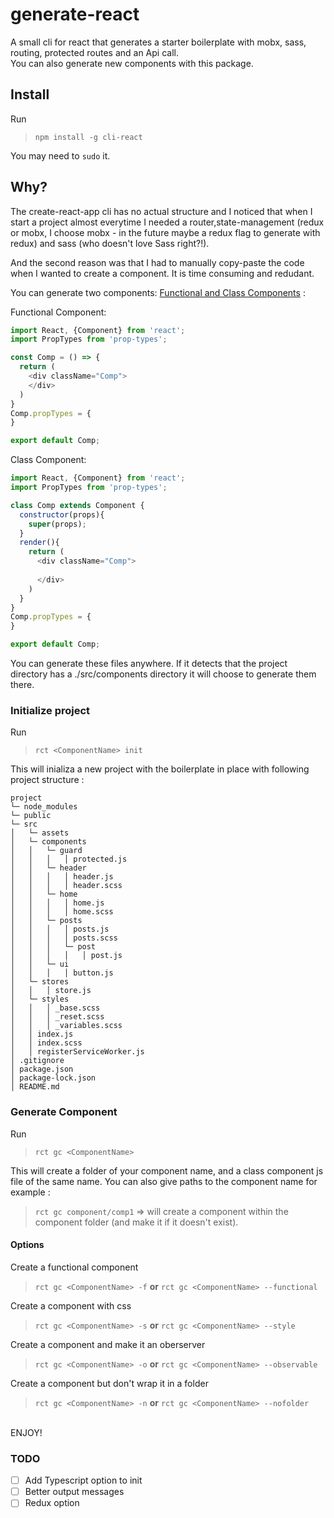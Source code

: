 # generate-react

A small cli for react that generates a starter boilerplate with mobx, sass, routing, protected routes and an Api call.
<br>
You can also generate new components with this package. 
<br>
## Install

Run

>```npm install -g cli-react```

You may need to ```sudo``` it.
## Why?

The create-react-app cli has no actual structure and I noticed that when I start a project almost everytime I needed a router,state-management (redux or mobx, I choose mobx - in the future maybe a redux flag to generate with redux) and 
sass (who doesn't love Sass right?!).

And the second reason was that I had to manually copy-paste the code when I wanted to create a component. 
It is time consuming and redudant. 

You can generate two components: [Functional and Class Components](https://facebook.github.io/react/docs/components-and-props.html#functional-and-class-components) :

Functional Component:


```javascript
import React, {Component} from 'react';
import PropTypes from 'prop-types';

const Comp = () => {
  return (
    <div className="Comp">
    </div>
  )
}
Comp.propTypes = {
}

export default Comp;
```  

Class Component:

```javascript
import React, {Component} from 'react';
import PropTypes from 'prop-types';

class Comp extends Component {
  constructor(props){
    super(props);
  }
  render(){
    return (
      <div className="Comp">
    
      </div>
    )
  }
}
Comp.propTypes = {
}

export default Comp; 
```

You can generate these files anywhere. If it detects that the project directory has a ./src/components directory it will choose to generate them there.

### Initialize project

Run

>```rct <ComponentName> init```

This will inializa a new project with the boilerplate in place with following project structure : <br>
```
project
└─ node_modules
└─ public
└─ src
│   └─ assets
│   └─ components
│   │   └─ guard
│   │   │   │ protected.js
│   │   └─ header
│   │   │   │ header.js
│   │   │   │ header.scss
│   │   └─ home
│   │   │   │ home.js
│   │   │   │ home.scss
│   │   └─ posts
│   │   │   │ posts.js
│   │   │   │ posts.scss
│   │   │   └─ post
│   │   │   │   │ post.js
│   │   └─ ui
│   │   │   │ button.js
│   └─ stores
│   │   │ store.js
│   └─ styles
│   │   │ _base.scss
│   │   │ _reset.scss  
│   │   │ _variables.scss
│   │ index.js
│   │ index.scss
│   │ registerServiceWorker.js
│ .gitignore
│ package.json  
│ package-lock.json  
│ README.md 
```
### Generate Component
Run
>```rct gc <ComponentName>```

This will create a folder of your component name, and a class component js file of the same name.
You can also give paths to the component name for example :
>```rct gc component/comp1``` => will create a component within the component folder (and make it if it doesn't exist). 
#### Options
Create a functional component
>```rct gc <ComponentName> -f``` <b>or</b> ```rct gc <ComponentName> --functional```

Create a component with css
>```rct gc <ComponentName> -s``` <b>or</b> ```rct gc <ComponentName> --style```

Create a component and make it an oberserver
>```rct gc <ComponentName> -o``` <b>or</b> ```rct gc <ComponentName> --observable```

Create a component but don't wrap it in a folder
>```rct gc <ComponentName> -n``` <b>or</b> ```rct gc <ComponentName> --nofolder```



<br>
ENJOY!

### TODO

- [ ] Add Typescript option to init
- [ ] Better output messages
- [ ] Redux option
